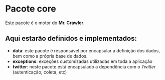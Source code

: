 ﻿Pacote core
======================

Este pacote é o motor do **Mr. Crawler**.

Aqui estarão definidos e implementados:
---------------------
* **data**: este pacote é responsável por encapsular a definição dos dados, bem como a própria base de dados.
* **exceptions**: exceções customizadas utilizadas em toda a aplicação
* **twitter**: neste pacote está encapsulado a dependência com o _Twitter_ (autenticação, coleta, etc)
